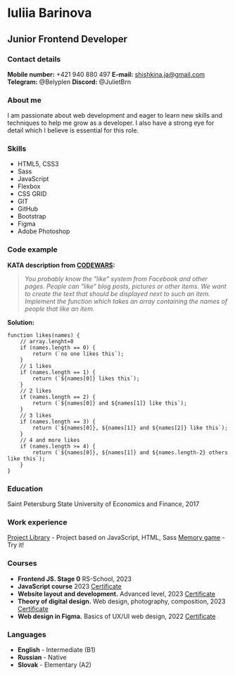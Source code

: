 

# Iuliia Barinova
## Junior Frontend Developer

### Contact details
**Mobile number:** +421 940 880 497
**E-mail:** shishkina.ja@gmail.com
**Telegram:** @Belyplen
**Discord:** @JulietBrn

### About me
I am passionate about web development and eager to learn new skills and techniques to help me grow as a developer. I also have a strong eye for detail which I believe is essential for this role.

### Skills
* HTML5, CSS3
* Sass
* JavaScript
* Flexbox
* CSS GRID
* GIT
* GitHub
* Bootstrap
* Figma
* Adobe Photoshop

### Code example
**KATA description from [CODEWARS](https://www.codewars.com/kata/5266876b8f4bf2da9b000362):**
> *You probably know the "like" system from Facebook and other pages. People can "like" blog posts, pictures or other items. We want to create the text that should be displayed next to such an item. Implement the function which takes an array containing the names of people that like an item.*


**Solution:**
```
function likes(names) {
    // array.lenght=0 
    if (names.length == 0) {
        return (`no one likes this`);
    }
    // 1 likes
    if (names.length == 1) {
        return (`${names[0]} likes this`);
    }
    // 2 likes
    if (names.length == 2) {
        return (`${names[0]} and ${names[1]} like this`);
    }
    // 3 likes
    if (names.length == 3) {
        return (`${names[0]}, ${names[1]} and ${names[2]} like this`);
    }
    // 4 and more likes
    if (names.length >= 4) {
        return (`${names[0]}, ${names[1]} and ${names.length-2} others like this`);
    }
}
```
### Education
Saint Petersburg State University of Economics and Finance, 2017

### Work experience
[Project Library](https://julietbrn.github.io/js-projects/library/) - Project based on JavaScript, HTML, Sass
[Memory game](https://julietbrn.github.io/js-projects/random-game/) - Try it!


### Courses
* **Frontend JS. Stage 0** RS-School, 2023
* **JavaScript course** 2023 [Certificate](https://stepik.org/cert/1958710?lang=en)
* **Website layout and development.** Advanced level, 2023 [Certificate](https://stepik.org/cert/1946098)
* **Theory of digital design.** Web design, photography, composition, 2023 [Certificate](https://stepik.org/cert/1939875)
* **Web design in Figma.** Basics of UX/UI web design, 2022 [Certificate](https://stepik.org/cert/1867957)


### Languages
* **English** - Intermediate (B1)
* **Russian** - Native
* **Slovak** - Elementary (A2)
